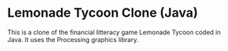 #  Lemonade Tycoon Clone (Java)

This is a clone of the financial litteracy game Lemonade Tycoon coded in Java. It uses the Processing graphics library.
